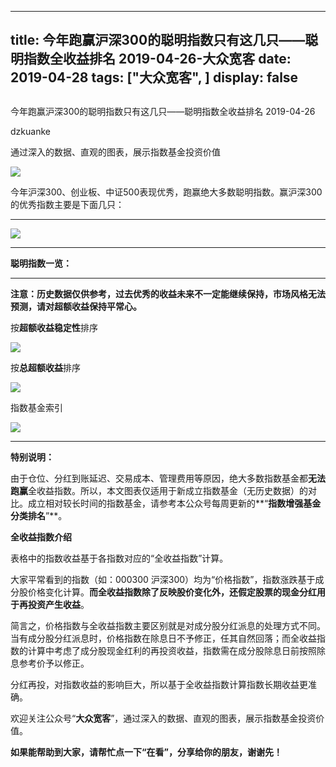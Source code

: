 
---
title:   今年跑赢沪深300的聪明指数只有这几只——聪明指数全收益排名 2019-04-26-大众宽客
date: 2019-04-28
tags: ["大众宽客", ]
display: false
---


## 



今年跑赢沪深300的聪明指数只有这几只——聪明指数全收益排名 2019-04-26




dzkuanke




通过深入的数据、直观的图表，展示指数基金投资价值




<img class="rich_pages" data-copyright="0" data-ratio="0.57578125" data-s="300,640" src="https://mmbiz.qpic.cn/mmbiz_jpg/PKw3FQPmhIhL9HkJPtibhT2xCsvSR4BbY31EPzDV7PZcRib9j2hEJ1eef5DretE0Brbhhxz6ce0uShJRtriccqs6A/640?wx_fmt=jpeg" data-type="jpeg" data-w="1280" style=""/>



今年沪深300、创业板、中证500表现优秀，跑赢绝大多数聪明指数。赢沪深300的优秀指数主要是下面几只：

****

<img class="rich_pages" data-copyright="0" data-ratio="0.6974789915966386" data-s="300,640" src="https://mmbiz.qpic.cn/mmbiz_png/PKw3FQPmhIhgJxsmTDpiaCQE3ZtHSTM6OWfYS10hVtIgLeE2Lf0hpOVDXicffL7JLmPd12NUlib3ccbedLfhljbvQ/640?wx_fmt=png" data-type="png" data-w="952" style=""/>

****



**聪明指数一览：**

****

**注意：历史数据仅供参考，过去优秀的收益未来不一定能继续保持，市场风格无法预测，请对超额收益保持平常心。**



按**超额收益稳定性**排序

<img class="rich_pages" data-copyright="0" data-ratio="1.4958677685950412" data-s="300,640" src="https://mmbiz.qpic.cn/mmbiz_png/PKw3FQPmhIhgJxsmTDpiaCQE3ZtHSTM6Ow0kVyRRfe0mZOOwyrGKibCqZoh2pcf4jKCa0jxfJOxiceEE77EKu5Qiag/640?wx_fmt=png" data-type="png" data-w="968" style="text-align: center;white-space: normal;"/>



按**总超额收益**排序

<img class="rich_pages" data-copyright="0" data-ratio="1.4989648033126295" data-s="300,640" src="https://mmbiz.qpic.cn/mmbiz_png/PKw3FQPmhIhgJxsmTDpiaCQE3ZtHSTM6OuVKM614icSH5YWYL1cJibpzBbSIkSAKtmfteZwib3sQaSKq9ua9wy5seQ/640?wx_fmt=png" data-type="png" data-w="966" style="text-align: center;white-space: normal;"/>





指数基金索引

<img class="" data-copyright="0" data-ratio="2.4731543624161074" data-s="300,640" src="https://mmbiz.qpic.cn/mmbiz_png/PKw3FQPmhIiadJJADZtmXGcyvUb2OrveYnpnKxfs0vvxWadJBz3KBicLWYepwS7sHhQ5cic0MqxDMzeKuwvLwvrQA/640?wx_fmt=png" data-type="png" data-w="596" style=""/>

****

**特别说明：**

由于仓位、分红到账延迟、交易成本、管理费用等原因，绝大多数指数基金都**无法跑赢**全收益指数。所以，本文图表仅适用于新成立指数基金（无历史数据）的对比。成立相对较长时间的指数基金，请参考本公众号每周更新的**“****指数增强基金分类排名****”**。



**全收益指数介绍**



表格中的指数收益基于各指数对应的“全收益指数”计算。



大家平常看到的指数（如：000300 沪深300）均为“价格指数”，指数涨跌基于成分股价格变化计算。**而全收益指数除了反映股价变化外，还假定股票的现金分红用于再投资产生收益**。



简言之，价格指数与全收益指数主要区别就是对成分股分红派息的处理方式不同。当有成分股分红派息时，价格指数在除息日不予修正，任其自然回落；而全收益指数的计算中考虑了成分股现金红利的再投资收益，指数需在成分股除息日前按照除息参考价予以修正。



分红再投，对指数收益的影响巨大，所以基于全收益指数计算指数长期收益更准确。





欢迎关注公众号“**大众宽客**”，通过深入的数据、直观的图表，展示指数基金投资价值。



**如果能帮助到大家，请帮忙点一下<strong style="max-width: 100%;box-sizing: border-box !important;word-wrap: break-word !important;">“在看”**，分享给你的朋友，谢谢先！</strong>








